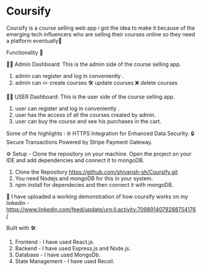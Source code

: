 # Coursify
Coursify is a course selling web app i got the idea to make it because of the emerging tech influencers who are selling their courses online so they need a platform eventually🚀

Functionality 🎯

👨‍🎓 Admin Dashboard: This is the admin side of the course selling app.
1. admin can register and log in conveniently .
2. admin can ✏️ create courses
🛠 update courses
❌ delete courses

👨‍⚖️ USER Dashboard: This is the user side of the course selling app.
1. user can register and log in conveniently .
2. user has the access of all the courses created by admin.
3. user can buy the course and see his purchases in the cart.

Some of the highlights :
🌐 HTTPS Integration for Enhanced Data Security.
🔒 Secure Transactions Powered by Stripe Payment Gateway.

⚙ Setup - 
Clone the repository on your machine. Open the project on your IDE and add dependencies and connect it to mongoDB.
1. Clone the Repository https://github.com/shivansh-sh/Coursify.git
2. You need Nodejs and mongoDB for this in your system.
3. npm install for dependecies and then connect it with mongoDB.

🎥 I have uploaded a working demonstration of how coursify works on my linkedin - https://www.linkedin.com/feed/update/urn:li:activity:7098914079288754176/

Built with 🛠
1. Frontend - I have used React.js.
2. Backend - I have used Express.js and Node.js.
3. Database - I have used MongoDb.
4. State Management - I have used Recoil.
